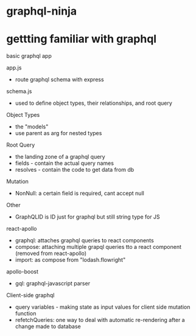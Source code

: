 # graphql-ninja

# gettting familiar with graphql

basic graphql app

app.js

- route graphql schema with express

schema.js

- used to define object types, their relationships, and root query

Object Types

- the "models"
- use parent as arg for nested types

Root Query

- the landing zone of a graphql query
- fields - contain the actual query names
- resolves - contain the code to get data from db

Mutation

- NonNull: a certain field is required, cant accept null

Other

- GraphQLID is ID just for graphql but still string type for JS

react-apollo

- graphql: attaches graphql queries to react components
- compose: attaching multiple grapql queries tto a react component (removed from react-apollo)
- import: as compose from "lodash.flowright"

apollo-boost

- gql: graphql-javascript parser

Client-side graphql

- query variables - making state as input values for client side mutation function
- refetchQueries: one way to deal with automatic re-rendering after a change made to database
